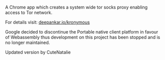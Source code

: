 A Chrome app which creates a system wide tor socks proxy enabling access to Tor network.

For details visit: [deepankar.io/kronymous](https://deepankar.io/kronymous)  

Google decided to discontinue the Portable native client platform in favour of Webassembly thus development on this project has been stopped and is no longer maintained.

Updated version by CuteNatalie
